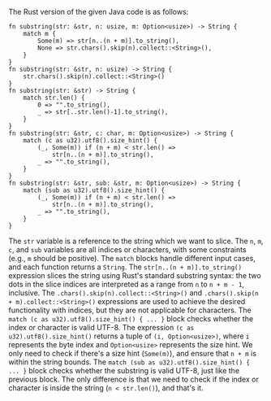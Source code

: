 The Rust version of the given Java code is as follows:
```
fn substring(str: &str, n: usize, m: Option<usize>) -> String {
    match m {
        Some(m) => str[n..(n + m)].to_string(),
        None => str.chars().skip(n).collect::<String>(),
    }
}
fn substring(str: &str, n: usize) -> String {
    str.chars().skip(n).collect::<String>()
}
fn substring(str: &str) -> String {
    match str.len() {
        0 => "".to_string(),
        _ => str[..str.len()-1].to_string(),
    }
}
fn substring(str: &str, c: char, m: Option<usize>) -> String {
    match (c as u32).utf8().size_hint() {
        (_, Some(m)) if (n + m) < str.len() =>
            str[n..(n + m)].to_string(),
        _ => "".to_string(),
    }
}
fn substring(str: &str, sub: &str, m: Option<usize>) -> String {
    match (sub as u32).utf8().size_hint() {
        (_, Some(m)) if (n + m) < str.len() =>
            str[n..(n + m)].to_string(),
        _ => "".to_string(),
    }
}
```
The `str` variable is a reference to the string which we want to slice. The `n`, `m`, `c`, and `sub` variables are all indices or characters, with some constraints (e.g., `m` should be positive). The `match` blocks handle different input cases, and each function returns a `String`.
The `str[n..(n + m)].to_string()` expression slices the string using Rust's standard substring syntax: the two dots in the slice indices are interpreted as a range from `n` to `n + m - 1`, inclusive. The `.chars().skip(n).collect::<String>()` and `.chars().skip(n + m).collect::<String>()` expressions are used to achieve the desired functionality with indices, but they are not applicable for characters.
The `match (c as u32).utf8().size_hint() { ... }` block checks whether the index or character is valid UTF-8. The expression `(c as u32).utf8().size_hint()` returns a tuple of `(i, Option<usize>)`, where `i` represents the byte index and `Option<usize>` represents the size hint. We only need to check if there's a size hint (`Some(m)`), and ensure that `n + m` is within the string bounds.
The `match (sub as u32).utf8().size_hint() { ... }` block checks whether the substring is valid UTF-8, just like the previous block. The only difference is that we need to check if the index or character is inside the string (`n < str.len()`), and that's it.
